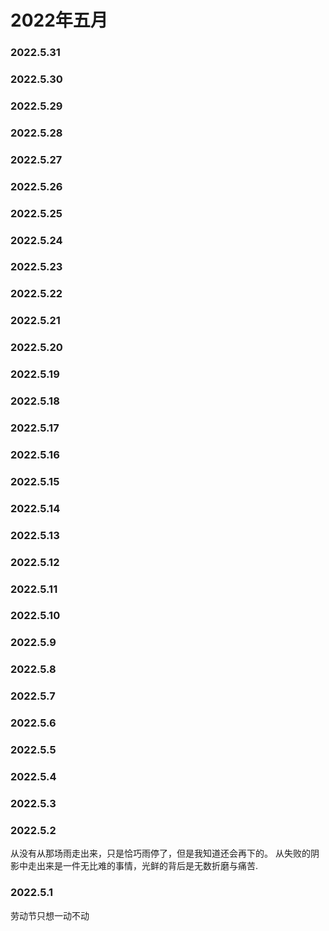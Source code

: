 # 2022年五月

### 2022.5.31 
### 2022.5.30 
### 2022.5.29 
### 2022.5.28 
### 2022.5.27
### 2022.5.26 
### 2022.5.25 
### 2022.5.24 
### 2022.5.23
### 2022.5.22 
### 2022.5.21 
### 2022.5.20
### 2022.5.19 
### 2022.5.18
### 2022.5.17 
### 2022.5.16
### 2022.5.15
### 2022.5.14
### 2022.5.13
### 2022.5.12
### 2022.5.11
### 2022.5.10
### 2022.5.9
### 2022.5.8
### 2022.5.7
### 2022.5.6
### 2022.5.5
### 2022.5.4
### 2022.5.3
### 2022.5.2
从没有从那场雨走出来，只是恰巧雨停了，但是我知道还会再下的。 从失败的阴影中走出来是一件无比难的事情，光鲜的背后是无数折磨与痛苦.
### 2022.5.1
劳动节只想一动不动 
